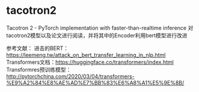 # tacotron2
Tacotron 2 - PyTorch implementation with faster-than-realtime inference
对tacotron2模型以及论文进行阅读，并将其中的Encoder利用bert模型进行改进

参考文献：
进击的BERT：https://leemeng.tw/attack_on_bert_transfer_learning_in_nlp.html
Transformers文档：https://huggingface.co/transformers/index.html
Transformres预训练模型：http://pytorchchina.com/2020/03/04/transformers-%E9%A2%84%E8%AE%AD%E7%BB%83%E6%A8%A1%E5%9E%8B/
